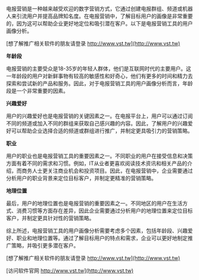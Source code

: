 电报营销是一种越来越受欢迎的数字营销方式，它通过创建电报群组、频道或机器人来引流用户并提高品牌知名度。在电报营销中，了解目标用户的画像是非常重要的，因为这可以帮助企业更好地定位和吸引潜在客户。以下是电报营销工具的用户画像分析。

[想了解推广相关软件的朋友请登录 http://www.vst.tw](http://www.vst.tw)

**年龄段**

电报营销的主要受众是18-35岁的年轻人群体，他们是互联网时代的主要用户。这一年龄段的用户对新鲜事物有较高的敏感性和好奇心，他们有更多的时间和精力去探索和尝试新的产品和服务。因此，对于电报营销工具的用户画像分析而言，年龄段是一个非常重要的因素。

**兴趣爱好**

用户的兴趣爱好也是电报营销的关键因素之一。在电报平台上，用户可以通过订阅不同的频道或加入不同的群组来获取自己感兴趣的内容。因此，了解用户的兴趣爱好可以帮助企业选择合适的频道或群组进行推广，并制定更具吸引力的营销策略。

**职业**

用户的职业也是电报营销工具的重要因素之一。不同职业的用户在接受信息和决策方面有着不同的需求和习惯。例如，IT从业者更喜欢阅读技术资讯和相关产品的介绍，而商务人士更关注商业机会和投资项目。因此，在电报营销中，企业需要通过分析用户的职业背景来定位目标客户，并制定更精准的营销策略。

**地理位置**

最后，用户的地理位置也是电报营销的重要因素之一。不同地区的用户在生活方式、消费习惯等方面存在差异，因此企业需要通过分析用户的地理位置来定位目标客户，并制定更具针对性的营销策略。

综上所述，电报营销工具的用户画像分析需要考虑多个因素，包括年龄段、兴趣爱好、职业和地理位置等。通过了解目标用户的特点和需求，企业可以更好地制定推广策略，并吸引更多潜在客户。

[想了解推广相关软件的朋友请登录 http://www.vst.tw](http://www.vst.tw)


[访问软件官网 http://www.vst.tw](http://www.vst.tw)
